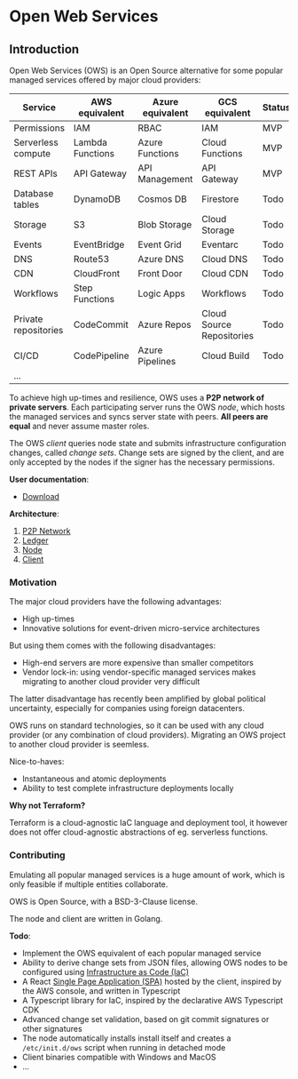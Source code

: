 # Open Web Services

## Introduction

Open Web Services (OWS) is an Open Source alternative for some popular managed services offered by major cloud providers:

| Service              | AWS equivalent   | Azure equivalent | GCS equivalent            | Status |
| -------------------- | ---------------- | ---------------- | ------------------------- | ------ |
| Permissions          | IAM              | RBAC             | IAM                       | MVP    |
| Serverless compute   | Lambda Functions | Azure Functions  | Cloud Functions           | MVP    |
| REST APIs            | API Gateway      | API Management   | API Gateway               | MVP    |
| Database tables      | DynamoDB         | Cosmos DB        | Firestore                 | Todo   |
| Storage              | S3               | Blob Storage     | Cloud Storage             | Todo   |
| Events               | EventBridge      | Event Grid       | Eventarc                  | Todo   |
| DNS                  | Route53          | Azure DNS        | Cloud DNS                 | Todo   |
| CDN                  | CloudFront       | Front Door       | Cloud CDN                 | Todo   |
| Workflows            | Step Functions   | Logic Apps       | Workflows                 | Todo   |
| Private repositories | CodeCommit       | Azure Repos      | Cloud Source Repositories | Todo   |
| CI/CD                | CodePipeline     | Azure Pipelines  | Cloud Build               | Todo   |
| ...                  |                  |                  |                           |        |

To achieve high up-times and resilience, OWS uses a **P2P network of private servers**.
Each participating server runs the OWS *node*, which hosts the managed services and syncs server state with peers. **All peers are equal** and never assume master roles.

The OWS *client* queries node state and submits infrastructure configuration changes, called *change sets*.
Change sets are signed by the client, and are only accepted by the nodes if the signer has the necessary permissions.

**User documentation**:

  - [Download](https://christianschmitz.github.io/ows/index.html)

**Architecture**:

   1. [P2P Network](./doc/specification/01-P2P_network.md)
   2. [Ledger](./doc/specification/02-Ledger.md)
   3. [Node](./doc/specification/03-Node.md)
   4. [Client](./doc/specification/04-Client.md)

### Motivation

The major cloud providers have the following advantages:
   - High up-times
   - Innovative solutions for event-driven micro-service architectures

But using them comes with the following disadvantages:
   - High-end servers are more expensive than smaller competitors
   - Vendor lock-in: using vendor-specific managed services makes migrating to another cloud provider very difficult

The latter disadvantage has recently been amplified by global political uncertainty, especially for companies using foreign datacenters.

OWS runs on standard technologies, so it can be used with any cloud provider (or any combination of cloud providers). Migrating an OWS project to another cloud provider is seemless.

Nice-to-haves:
   - Instantaneous and atomic deployments
   - Ability to test complete infrastructure deployments locally

**Why not Terraform?**

Terraform is a cloud-agnostic IaC language and deployment tool, it however does not offer cloud-agnostic abstractions of eg. serverless functions.
### Contributing

Emulating all popular managed services is a huge amount of work, which is only feasible if multiple entities collaborate.

OWS is Open Source, with a BSD-3-Clause license.

The node and client are written in Golang.

**Todo**:
   - Implement the OWS equivalent of each popular managed service
   - Ability to derive change sets from JSON files, allowing OWS nodes to be configured using [Infrastructure as Code (IaC)](https://en.wikipedia.org/wiki/Infrastructure_as_code)
   - A React [Single Page Application (SPA)](https://en.wikipedia.org/wiki/Single-page_application) hosted by the client, inspired by the AWS console, and written in Typescript
   - A Typescript library for IaC, inspired by the declarative AWS Typescript CDK
   - Advanced change set validation, based on git commit signatures or other signatures
   - The node automatically installs install itself and creates a `/etc/init.d/ows` script when running in detached mode
   - Client binaries compatible with Windows and MacOS
   - ...
